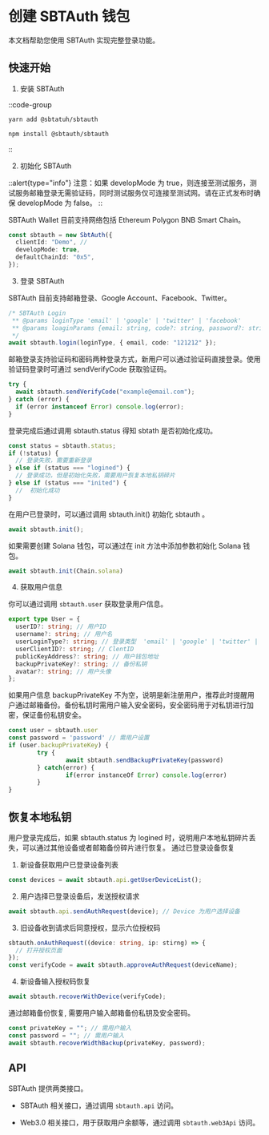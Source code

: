 # 创建 SBTAuth 钱包

本文档帮助您使用 SBTAuth 实现完整登录功能。

## 快速开始

1. 安装 SBTAuth

::code-group

```bash [Yarn]
yarn add @sbtatuh/sbtauth
```

```bash [NPM]
npm install @sbtauth/sbtauth
```

::

2. 初始化 SBTAuth

::alert{type="info"}
注意：如果 developMode 为 true，则连接至测试服务，测试服务邮箱登录无需验证码，同时测试服务仅可连接至测试网。请在正式发布时确保 developMode 为 false。
::

SBTAuth Wallet 目前支持网络包括 Ethereum Polygon BNB Smart Chain。

```typescript
const sbtauth = new SbtAuth({
  clientId: "Demo", //
  developMode: true,
  defaultChainId: "0x5",
});
```

3. 登录 SBTAuth

SBTAuth 目前支持邮箱登录、Google Account、Facebook、Twitter。

```typescript
/* SBTAuth Login
 ** @params loginType 'email' | 'google' | 'twitter' | 'facebook'
 ** @params loaginParams {email: string, code?: string, password?: string}
 */
await sbtauth.login(loginType, { email, code: "121212" });
```

邮箱登录支持验证码和密码两种登录方式，新用户可以通过验证码直接登录。使用验证码登录时可通过 sendVerifyCode 获取验证码。

```typescript
try {
  await sbtauth.sendVerifyCode("example@email.com");
} catch (error) {
  if (error instanceof Error) console.log(error);
}
```

登录完成后通过调用 sbtauth.status 得知 sbtath 是否初始化成功。

```typescript
const status = sbtauth.status;
if (!status) {
  // 登录失败，需要重新登录
} else if (status === "logined") {
  // 登录成功，但是初始化失败，需要用户恢复本地私钥碎片
} else if (status === "inited") {
  //  初始化成功
}
```

在用户已登录时，可以通过调用 sbtauth.init() 初始化 sbtauth 。

```typescript
await sbtauth.init();
```
如果需要创建 Solana 钱包，可以通过在 init 方法中添加参数初始化 Solana 钱包。

```typescript
await sbtauth.init(Chain.solana)
```

4. 获取用户信息

你可以通过调用 `sbtauth.user` 获取登录用户信息。

```typescript
export type User = {
  userID?: string; // 用户ID
  username?: string; // 用户名
  userLoginType?: string; // 登录类型  'email' | 'google' | 'twitter' | 'facebook'
  userClientID?: string; // ClentID
  publicKeyAddress?: string; // 用户钱包地址
  backupPrivateKey?: string; // 备份私钥
  avatar?: string; // 用户头像
};
```

如果用户信息 backupPrivateKey 不为空，说明是新注册用户，推荐此时提醒用户通过邮箱备份。备份私钥时需用户输入安全密码，安全密码用于对私钥进行加密，保证备份私钥安全。

```typescript
const user = sbtauth.user
const password = 'password' // 需用户设置
if (user.backupPrivateKey) {
        try {
                await sbtauth.sendBackupPrivateKey(password)
        } catch(error) {
                if(error instanceOf Error) console.log(error)
        }
}
```

## 恢复本地私钥

用户登录完成后，如果 sbtauth.status 为 logined 时，说明用户本地私钥碎片丢失，可以通过其他设备或者邮箱备份碎片进行恢复。
通过已登录设备恢复

1.  新设备获取用户已登录设备列表

```typescript
const devices = await sbtauth.api.getUserDeviceList();
```

2.  用户选择已登录设备后，发送授权请求

```typescript
await sbtauth.api.sendAuthRequest(device); // Device 为用户选择设备
```

3.  旧设备收到请求后同意授权，显示六位授权码

```typescript
sbtauth.onAuthRequest((device: string, ip: stirng) => {
  // 打开授权页面
});
const verifyCode = await sbtauth.approveAuthRequest(deviceName);
```

4.  新设备输入授权码恢复

```typescript
await sbtauth.recoverWithDevice(verifyCode);
```

通过邮箱备份恢复, 需要用户输入邮箱备份私钥及安全密码。

```typescript
const privateKey = ""; // 需用户输入
const password = ""; // 需用户输入
await sbtauth.recoverWidthBackup(privateKey, password);
```

## API

SBTAuth 提供两类接口。

- SBTAuth 相关接口，通过调用 `sbtauth.api` 访问。

- Web3.0 相关接口，用于获取用户余额等，通过调用 `sbtauth.web3Api` 访问。

